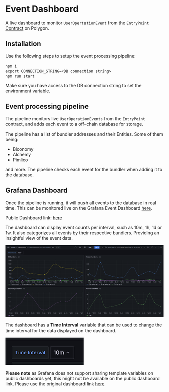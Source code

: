 # Event Dashboard

A live dashboard to monitor `UserOpertationEvent` from the `EntryPoint` [Contract](https://polygonscan.com/address/0x5ff137d4b0fdcd49dca30c7cf57e578a026d2789) on Polygon.

## Installation

Use the following steps to setup the event processing pipeline:

```
npm i
export CONNECTION_STRING=<DB connection string>
npm run start
```

Make sure you have access to the DB connection string to set the environment variable.

## Event processing pipeline

The pipeline monitors live `UserOperationEvents` from the `EntryPoint` contract, and adds each event to a off-chain database for storage.

The pipeline has a list of bundler addresses and their Entities. Some of them being:

- Biconomy
- Alchemy
- Pimlico

and more. The pipeline checks each event for the bundler when adding it to the database.

## Grafana Dashboard

Once the pipeline is running, it will push all events to the database in real time. This can be monitored live on the Grafana Event Dashboard [here](https://eventdash.grafana.net/goto/Lk5loZ8Ig?orgId=1).

Public Dashboard link: [here](https://eventdash.grafana.net/public-dashboards/c519162ac4f647448a2e305824ead0a7)

The dashboard can display event counts per interval, such as 10m, 1h, 1d or 1w. It also categorizes all events by their respective bundlers. Providing an insightful view of the event data.

![Dashboard Screenshot](./images/dashboardss.png)

The dashboard has a **Time Interval** variable that can be used to change the time interval for the data displayed on the dashboard.

![Interval Option](./images/IntervalSS.png)

**Please note** as Grafana does not support sharing template variables on public dashboards yet, this might not be available on the public dashboard link. Please use the original dashboard link [here](ttps://eventdash.grafana.net/goto/Lk5loZ8Ig?orgId=1)
